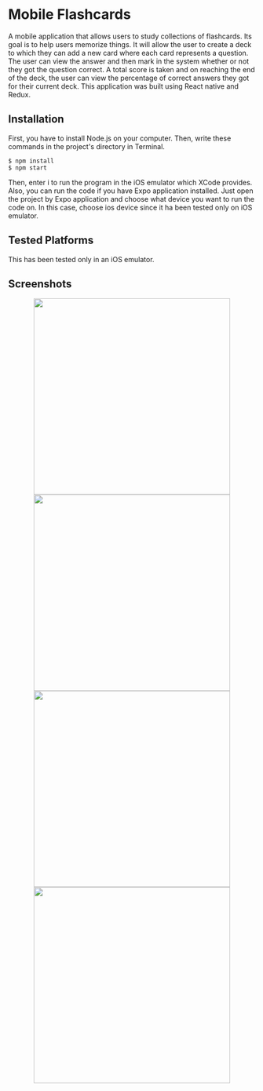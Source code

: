 # Mobile Flashcards
A mobile application that allows users to study collections of flashcards.
Its goal is to help users memorize things. It will allow the user to create a deck to which they can add a new card where each card represents a question. The user can view the answer and then mark in the system whether or not they got the question correct. A total score is taken and on reaching the end of the deck, the user can view the percentage of correct answers they got for their current deck.
This application was built using React native and Redux.

## Installation
First, you have to install Node.js on your computer. Then, write these commands in the project's directory in Terminal.
```
$ npm install
$ npm start
```
Then, enter i to run the program in the iOS emulator which XCode provides.
Also, you can run the code if you have Expo application installed. Just open the project by Expo application and choose what device you want to run the code on. In this case, choose ios device since it ha been tested only on iOS emulator.


## Tested Platforms
This has been tested only in an iOS emulator.

## Screenshots
<div align="center">
    <img src="https://github.com/Ariavm95/FlashCard-Udacity/blob/master/Screenshots/QA.gif" width="400px"</img>
    <img src="https://github.com/Ariavm95/FlashCard-Udacity/blob/master/Screenshots/CreateDeck.png" width="400px"</img>
    <img src="https://github.com/Ariavm95/FlashCard-Udacity/blob/master/Screenshots/DeckList.png" width="400px"</img> 
    <img src="https://github.com/Ariavm95/FlashCard-Udacity/blob/master/Screenshots/DeckHome.png" width="400px"</img> 
    <!-- <img src="https://github.com/Ariavm95/FlashCard-Udacity/blob/master/Screenshots/Question.png" width="400px"</img>
    <img src="https://github.com/Ariavm95/FlashCard-Udacity/blob/master/Screenshots/Answer.png" width="400px"</img> -->
    
</div>
